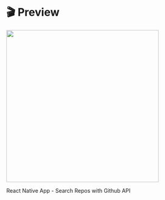 # 🎬 Preview
<img src="https://devleo.com.br/assets/images/mockups/mockup-mobile-searchrepo.png" width="400px" height="auto">

React Native App - Search Repos with Github API

